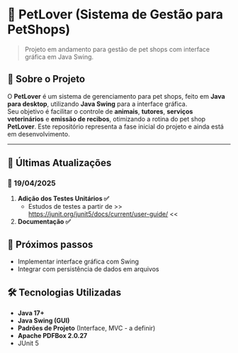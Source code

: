 # 🐾 PetLover (Sistema de Gestão para PetShops)

> Projeto em andamento para gestão de pet shops com interface gráfica em Java Swing.

## 📌 Sobre o Projeto

O **PetLover** é um sistema de gerenciamento para pet shops, feito em **Java para desktop**, utilizando **Java Swing** para a interface gráfica.  
Seu objetivo é facilitar o controle de **animais**, **tutores**, **serviços veterinários** e **emissão de recibos**, otimizando a rotina do pet shop **PetLover**.
Este repositório representa a fase inicial do projeto e ainda está em desenvolvimento.

---

## 🚀 Últimas Atualizações  
### 📅 19/04/2025  
1. **Adição dos Testes Unitários ✅**
   - Estudos de testes a partir de >> https://junit.org/junit5/docs/current/user-guide/ <<  
3. **Documentação ✅**

## 📌 Próximos passos  
  - Implementar interface gráfica com Swing
  - Integrar com persistência de dados em arquivos
   
## 🛠️ Tecnologias Utilizadas

- **Java 17+**
- **Java Swing (GUI)**
- **Padrões de Projeto** (Interface, MVC - a definir)
- **Apache PDFBox 2.0.27**
- JUnit 5
